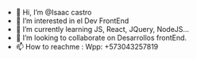 - 👋 Hi, I’m @Isaac castro
- 👀 I’m interested in  el Dev FrontEnd
- 🌱 I’m currently learning  JS, React, JQuery, NodeJS...
- 💞️ I’m looking to collaborate on  Desarrollos frontEnd.
- 📫 How to reachme :  Wpp: +573043257819

<!---
Ijhouse1/Ijhouse1 is a ✨ special ✨ repository because its `README.md` (this file) appears on your GitHub profile.
You can click the Preview link to take a look at your changes.
--->
